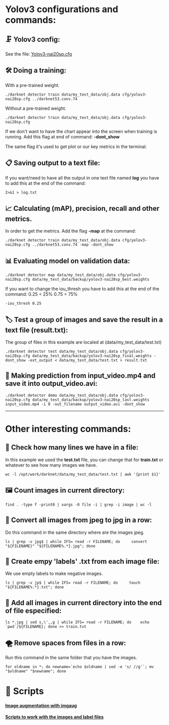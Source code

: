 # Yolov3 configurations and commands:

## 🗜 Yolov3 config:
See the file: [Yolov3-nai20sp.cfg](https://github.com/jjrbfi/CSC_server_config/blob/main/yolov3_info/yolov3-nai20sp.cfg)

## 🛠 Doing a training:
With a pre-trained weight.
```
./darknet detector train data/my_test_data/obj.data cfg/yolov3-nai20sp.cfg ../darknet53.conv.74
```
Without a pre-trained weight.
```
./darknet detector train data/my_test_data/obj.data cfg/yolov3-nai20sp.cfg
```
If we don't want to have the chart appear into the screen when training is running. Add this flag at end of command: **-dont_show**

The same flag it's used to get plot or our key metrics in the terminal.

## 📋 Saving output to a text file:
If you want/need to have all the output in one text file named **log** you have to add this at the end of the command:
```
2>&1 > log.txt
```

## 📈 Calculating (mAP), precision, recall and other metrics.
In order to get the metrics. Add the flag **-map** at the command:
```
./darknet detector train data/my_test_data/obj.data cfg/yolov3-nai20sp.cfg ../darknet53.conv.74 -map -dont_show
``` 

## 📊 Evaluating model on validation data:
```
./darknet detector map data/my_test_data/obj.data cfg/yolov3-nai20sp.cfg data/my_test_data/backup/yolov3-nai20sp_best.weights
```
If you want to change the iou_thresh you have to add this at the end of the command:
0.25 = 25%
0.75 = 75%
```
-iou_thresh 0.25
```

## 🏷 Test a group of images and save the result in a text file (result.txt):
The group of files in this example are localed at (data/my_test_data/test.txt)
```
./darknet detector test data/my_test_data/obj.data cfg/yolov3-nai20sp.cfg data/my_test_data/backup/yolov3-nai20sp_final.weights -dont_show -ext_output < data/my_test_data/test.txt > result.txt
```

## 🎥 Making prediction from input_video.mp4 and save it into output_video.avi:
```
./darknet detector demo data/my_test_data/obj.data cfg/yolov3-nai20sp.cfg data/my_test_data/backup/yolov3-nai20sp_last.weights input_video.mp4 -i 0 -out_filename output_video.avi -dont_show
```
---

# Other interesting commands:

## 📑 Check how many lines we have in a file:
In this example we used the **test.txt** file, you can change that for **train.txt** or whatever to see how many images we have.
```
wc -l /opt/work/darknet/data/my_test_data/test.txt | awk '{print $1}'
```
## 🖼 Count images in current directory:
```
find . -type f -print0 | xargs -0 file -i | grep -i image | wc -l
```

## 🔩 Convert all images from jpeg to jpg in a row:
Do this command in the same directory where are the images jpeg.
```
ls | grep -v jpg$ | while IFS= read -r FILENAME; do     convert "${FILENAME}" "${FILENAME%.*}.jpg"; done
```

## 📖 Create empy 'labels' .txt from each image file:
We use empty labels to make negative images.
```
ls | grep -v jp$ | while IFS= read -r FILENAME; do     touch "${FILENAME%.*}.txt"; done
```

## 📝 Add all images in current directory into the end of file especified:
```
ls *.jpg | sed s,\',,g | while IFS= read -r FILENAME; do    echo `pwd`/${FILENAME}; done >> train.txt
```

## 🌪 Remove spaces from files in a row:
Run this command in the same folder that you have the images.
```
for oldname in *; do newname=`echo $oldname | sed -e 's/ //g'`; mv "$oldname" "$newname"; done
```

# 📃 Scripts

#### [Image augmentation with imgaug](https://github.com/dnissimi/imgaug-yolov3)
#### [Scripts to work with the images and label files](https://github.com/oskarforssell/ai_project)
